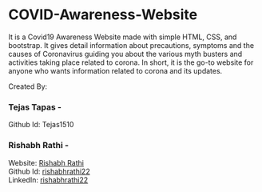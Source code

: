 # COVID-Awareness-Website
It is a Covid19 Awareness Website made with simple HTML, CSS, and bootstrap.
It gives detail information about precautions, symptoms and the causes of Coronavirus guiding you about the various myth busters 
and activities taking place related to corona.
In short, it is the go-to website for anyone who wants information related to corona and its updates.

Created By:

### Tejas Tapas -
Github Id: Tejas1510

### Rishabh Rathi - 
Website: [Rishabh Rathi](http://www.rishabhrathi.co/)\
Github Id: [rishabhrathi22](https://github.com/rishabhrathi22)\
LinkedIn: [rishabhrathi22](https://www.linkedin.com/in/rishabhrathi22/)
